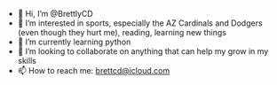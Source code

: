 - 👋 Hi, I’m @BrettlyCD
- 👀 I’m interested in sports, especially the AZ Cardinals and Dodgers (even though they hurt me), reading, learning new things
- 🌱 I’m currently learning python
- 💞️ I’m looking to collaborate on anything that can help my grow in my skills
- 📫 How to reach me: brettcd@icloud.com

<!---
BrettlyCD/BrettlyCD is a ✨ special ✨ repository because its `README.md` (this file) appears on your GitHub profile.
You can click the Preview link to take a look at your changes.
--->
